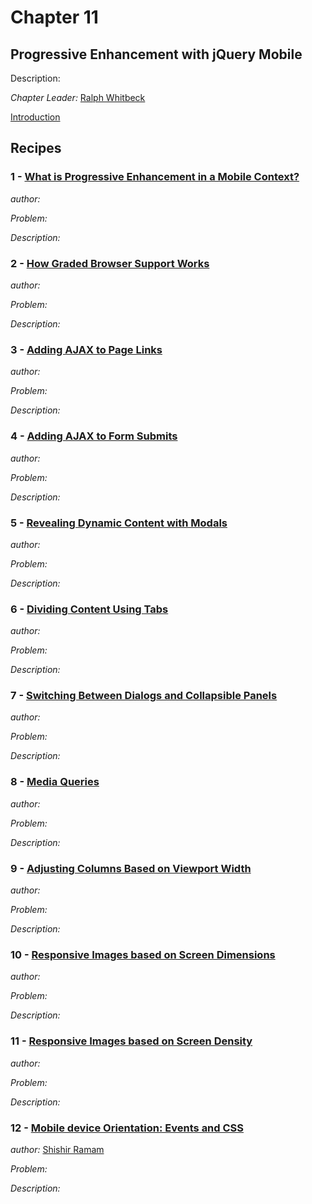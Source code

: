 # Chapter 11

## Progressive Enhancement with jQuery Mobile

Description: 

*Chapter Leader:* <a href="mailto:rwhitbeck@appendto.com">Ralph Whitbeck</a>

<a href="/jquerymobilecookbook/book/blob/master/11-progressive-enhancement-with-jquery-mobile/introduction.adoc">Introduction</a>

## Recipes

### 1 - <a href="/jquerymobilecookbook/book/blob/master/11-progressive-enhancement-with-jquery-mobile/recipe-1.adoc">What is Progressive Enhancement in a Mobile Context?</a>
*author:* <a href="mailto:"></a>

*Problem:* 

*Description:*

### 2 - <a href="/jquerymobilecookbook/book/blob/master/11-progressive-enhancement-with-jquery-mobile/recipe-2.adoc">How Graded Browser Support Works</a>
*author:* <a href="mailto:"></a>

*Problem:* 

*Description:*

### 3 - <a href="/jquerymobilecookbook/book/blob/master/11-progressive-enhancement-with-jquery-mobile/recipe-3.adoc">Adding AJAX to Page Links</a>
*author:* <a href="mailto:"></a>

*Problem:* 

*Description:*

### 4 - <a href="/jquerymobilecookbook/book/blob/master/11-progressive-enhancement-with-jquery-mobile/recipe-4.adoc">Adding AJAX to Form Submits</a>
*author:* <a href="mailto:"></a>

*Problem:* 

*Description:*

### 5 - <a href="/jquerymobilecookbook/book/blob/master/11-progressive-enhancement-with-jquery-mobile/recipe-5.adoc">Revealing Dynamic Content with Modals</a>
*author:* <a href="mailto:"></a>

*Problem:* 

*Description:*

### 6 - <a href="/jquerymobilecookbook/book/blob/master/11-progressive-enhancement-with-jquery-mobile/recipe-6.adoc">Dividing Content Using Tabs</a>
*author:* <a href="mailto:"></a>

*Problem:* 

*Description:*

### 7 - <a href="/jquerymobilecookbook/book/blob/master/11-progressive-enhancement-with-jquery-mobile/recipe-7.adoc">Switching Between Dialogs and Collapsible Panels</a>
*author:* <a href="mailto:"></a>

*Problem:* 

*Description:*

### 8 - <a href="/jquerymobilecookbook/book/blob/master/11-progressive-enhancement-with-jquery-mobile/recipe-8.adoc">Media Queries</a>
*author:* <a href="mailto:"></a>

*Problem:* 

*Description:*

### 9 - <a href="/jquerymobilecookbook/book/blob/master/11-progressive-enhancement-with-jquery-mobile/recipe-9.adoc">Adjusting Columns Based on Viewport Width</a>
*author:* <a href="mailto:"></a>

*Problem:* 

*Description:*

### 10 - <a href="/jquerymobilecookbook/book/blob/master/11-progressive-enhancement-with-jquery-mobile/recipe-10.adoc">Responsive Images based on Screen Dimensions</a>
*author:* <a href="mailto:"></a>

*Problem:* 

*Description:*

### 11 - <a href="/jquerymobilecookbook/book/blob/master/11-progressive-enhancement-with-jquery-mobile/recipe-11.adoc">Responsive Images based on Screen Density</a>
*author:* <a href="mailto:"></a>

*Problem:* 

*Description:*

### 12 - <a href="/jquerymobilecookbook/book/blob/master/11-progressive-enhancement-with-jquery-mobile/recipe-12.adoc">Mobile device Orientation: Events and CSS</a>
*author:* <a href="mailto:sramam@gmail.com">Shishir Ramam</a>

*Problem:* 

*Description:*

